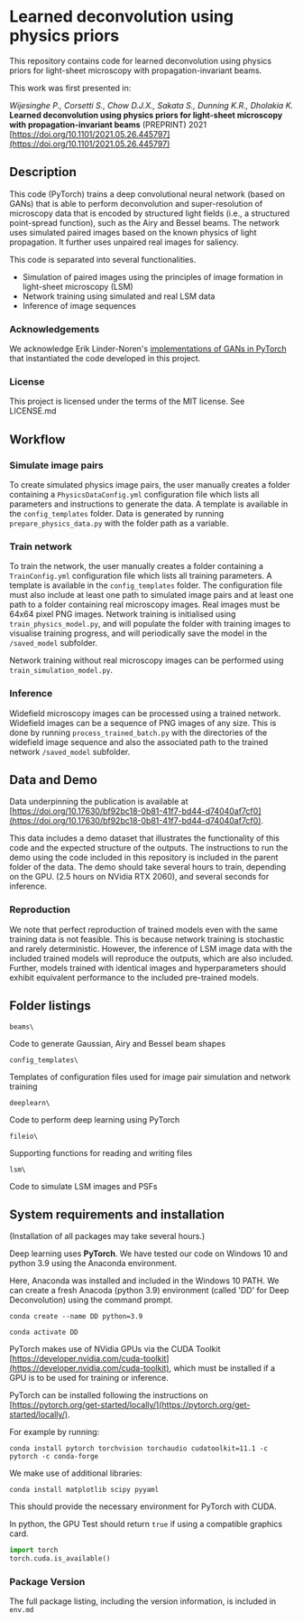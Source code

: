 
# Learned deconvolution using physics priors

This repository contains code for learned deconvolution using physics priors for light-sheet microscopy with propagation-invariant beams.

This work was first presented in:

*Wijesinghe P., Corsetti S., Chow D.J.X., Sakata S., Dunning K.R., Dholakia K.* 
**Learned deconvolution using physics priors for light-sheet microscopy with propagation-invariant beams** 
(PREPRINT) 2021 [https://doi.org/10.1101/2021.05.26.445797](https://doi.org/10.1101/2021.05.26.445797)



## Description

This code (PyTorch) trains a deep convolutional neural network (based on GANs) that is able to perform deconvolution and super-resolution of microscopy data that is encoded by structured light fields (i.e., a structured point-spread function), such as the Airy and Bessel beams.
The network uses simulated paired images based on the known physics of light propagation.
It further uses unpaired real images for saliency.

This code is separated into several functionalities.
- Simulation of paired images using the principles of image formation in light-sheet microscopy (LSM)
- Network training using simulated and real LSM data
- Inference of image sequences



### Acknowledgements

We acknowledge Erik Linder-Noren's [implementations of GANs in PyTorch](https://github.com/eriklindernoren/PyTorch-GAN) that instantiated the code developed in this project.


### License

This project is licensed under the terms of the MIT license. See LICENSE.md



## Workflow


### Simulate image pairs

To create simulated physics image pairs, the user manually creates a folder containing a ```PhysicsDataConfig.yml``` configuration file which lists all parameters and instructions to generate the data.
A template is available in the ```config_templates``` folder.
Data is generated by running ```prepare_physics_data.py``` with the folder path as a variable.


### Train network

To train the network, the user manually creates a folder containing a ```TrainConfig.yml``` configuration file which lists all training parameters. 
A template is available in the ```config_templates``` folder.
The configuration file must also include at least one path to simulated image pairs and at least one path to a folder containing real microscopy images. 
Real images must be 64x64 pixel PNG images.
Network training is initialised using ```train_physics_model.py```, and will populate the folder with training images to visualise training progress, and will periodically save the model in the ```/saved_model``` subfolder.

Network training without real microscopy images can be performed using ```train_simulation_model.py```.


### Inference

Widefield microscopy images can be processed using a trained network.
Widefield images can be a sequence of PNG images of any size.
This is done by running ```process_trained_batch.py``` with the directories of the widefield image sequence and also the associated path to the trained network ```/saved_model``` subfolder.



## Data and Demo

Data underpinning the publication is available at [https://doi.org/10.17630/bf92bc18-0b81-41f7-bd44-d74040af7cf0](https://doi.org/10.17630/bf92bc18-0b81-41f7-bd44-d74040af7cf0).

This data includes a demo dataset that illustrates the functionality of this code and the expected structure of the outputs.
The instructions to run the demo using the code included in this repository is included in the parent folder of the data.
The demo should take several hours to train, depending on the GPU. (2.5 hours on NVidia RTX 2060), and several seconds for inference.

### Reproduction

We note that perfect reproduction of trained models even with the same training data is not feasible.
This is because network training is stochastic and rarely deterministic. 
However, the inference of LSM image data with the included trained models will reproduce the outputs, which are also included.
Further, models trained with identical images and hyperparameters should exhibit equivalent performance to the included pre-trained models.



## Folder listings

```beams\```

Code to generate Gaussian, Airy and Bessel beam shapes


```config_templates\```

Templates of configuration files used for image pair simulation and network training


```deeplearn\```

Code to perform deep learning using PyTorch


```fileio\```

Supporting functions for reading and writing files


```lsm\```

Code to simulate LSM images and PSFs



## System requirements and installation

(Installation of all packages may take several hours.)

Deep learning uses **PyTorch**.
We have tested our code on Windows 10 and python 3.9 using the Anaconda environment.

Here, Anaconda was installed and included in the Windows 10 PATH.
We can create a fresh Anacoda (python 3.9) environment (called 'DD' for Deep Deconvolution) using the command prompt.

```
conda create --name DD python=3.9
```
```
conda activate DD
```

PyTorch makes use of NVidia GPUs via the CUDA Toolkit [https://developer.nvidia.com/cuda-toolkit](https://developer.nvidia.com/cuda-toolkit), which must be installed if a GPU is to be used for training or inference.

PyTorch can be installed following the instructions on [https://pytorch.org/get-started/locally/](https://pytorch.org/get-started/locally/).

For example by running:
```
conda install pytorch torchvision torchaudio cudatoolkit=11.1 -c pytorch -c conda-forge
```

We make use of additional libraries:

```
conda install matplotlib scipy pyyaml
```

This should provide the necessary environment for PyTorch with CUDA.

In python, the GPU Test should return ```true``` if using a compatible graphics card.

```python
import torch
torch.cuda.is_available()
```


### Package Version

The full package listing, including the version information, is included in ```env.md```




